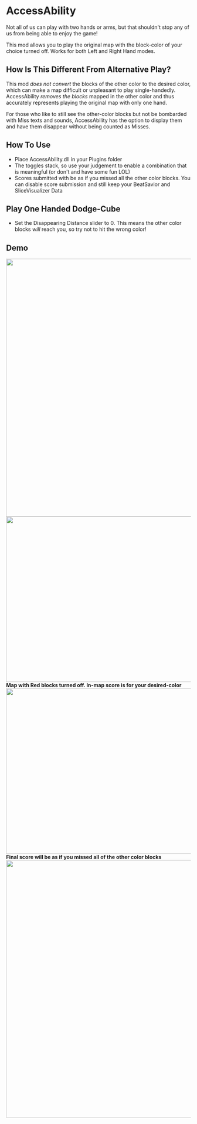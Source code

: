 # AccessAbility
Not all of us can play with two hands or arms, but that shouldn't stop any of us from being able to enjoy the game!

This mod allows you to play the original map with the block-color of your choice turned off. 
Works for both Left and Right Hand modes.

## How Is This Different From Alternative Play?
This mod *does not convert* the blocks of the other color to the desired color, which can make a map difficult or unpleasant to play single-handedly.
AccessAbility *removes the blocks* mapped in the other color and thus accurately represents playing the original map with only one hand.

For those who like to still see the other-color blocks but not be bombarded with Miss texts and sounds, AccessAbility has the option to display them and have them disappear without being counted as Misses.

## How To Use
- Place AccessAbility.dll in your Plugins folder
- The toggles stack, so use your judgement to enable a combination that is meaningful (or don't and have some fun LOL)
- Scores submitted with be as if you missed all the other color blocks. You can disable score submission and still keep your BeatSavior and SliceVisualizer Data

## Play One Handed Dodge-Cube
- Set the Disappearing Distance slider to 0. This means the other color blocks *will* reach you, so try not to hit the wrong color!

## Demo
<img src="https://github.com/zeph-yr/AccessAbility/blob/master/Screenshots/AccessAbility_screenshot_1_small.png" width="700" height=""/>
<img src="https://github.com/zeph-yr/AccessAbility/blob/master/Screenshots/AccessAbility_screenshot_2_small.png" width="700" height="450"/>
<b>Map with Red blocks turned off. In-map score is for your desired-color</b>
<img src="https://github.com/zeph-yr/AccessAbility/blob/master/Screenshots/AccessAbility_screenshot_3A_small.png" width="700" height="450"/>
<b>Final score will be as if you missed all of the other color blocks</b>
<img src="https://github.com/zeph-yr/AccessAbility/blob/master/Screenshots/AccessAbility_screenshot_4_small.png" width="700" height=""/>
